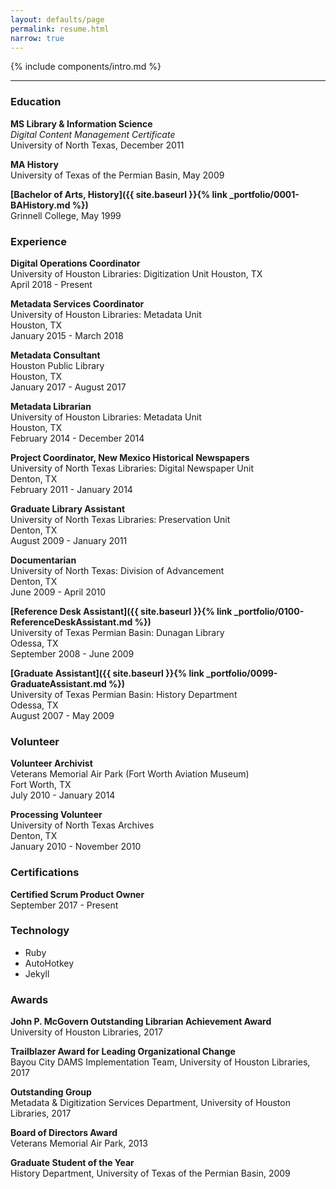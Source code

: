 ```yaml
---
layout: defaults/page
permalink: resume.html
narrow: true
---
```


{% include components/intro.md %}

<hr />

### Education

**MS Library & Information Science**  
_Digital Content Management Certificate_  
University of North Texas, December 2011

**MA History**  
University of Texas of the Permian Basin, May 2009

**[Bachelor of Arts, History]({{ site.baseurl }}{% link _portfolio/0001-BAHistory.md %})**  
Grinnell College, May 1999


### Experience

**Digital Operations Coordinator**  
University of Houston Libraries: Digitization Unit
Houston, TX  
April 2018 - Present

**Metadata Services Coordinator**  
University of Houston Libraries: Metadata Unit  
Houston, TX  
January 2015 - March 2018

**Metadata Consultant**  
Houston Public Library  
Houston, TX  
January 2017 - August 2017

**Metadata Librarian**  
University of Houston Libraries: Metadata Unit  
Houston, TX  
February 2014 - December 2014

**Project Coordinator, New Mexico Historical Newspapers**  
University of North Texas Libraries: Digital Newspaper Unit  
Denton, TX  
February 2011 - January 2014

**Graduate Library Assistant**  
University of North Texas Libraries: Preservation Unit  
Denton, TX  
August 2009 - January 2011

**Documentarian**  
University of North Texas: Division of Advancement  
Denton, TX  
June 2009 - April 2010

**[Reference Desk Assistant]({{ site.baseurl }}{% link _portfolio/0100-ReferenceDeskAssistant.md %})**  
University of Texas Permian Basin: Dunagan Library  
Odessa, TX  
September 2008 - June 2009

**[Graduate Assistant]({{ site.baseurl }}{% link _portfolio/0099-GraduateAssistant.md %})**  
University of Texas Permian Basin: History Department  
Odessa, TX  
August 2007 - May 2009


### Volunteer

**Volunteer Archivist**  
Veterans Memorial Air Park (Fort Worth Aviation Museum)    
Fort Worth, TX  
July 2010 - January 2014

**Processing Volunteer**  
University of North Texas Archives  
Denton, TX  
January 2010 - November 2010


### Certifications

**Certified Scrum Product Owner**  
September 2017 - Present


### Technology

* Ruby
* AutoHotkey
* Jekyll


### Awards

**John P. McGovern Outstanding Librarian Achievement Award**  
University of Houston Libraries, 2017

**Trailblazer Award for Leading Organizational Change**  
Bayou City DAMS Implementation Team, University of Houston Libraries, 2017

**Outstanding Group**  
Metadata & Digitization Services Department, University of Houston Libraries, 2017

**Board of Directors Award**  
Veterans Memorial Air Park, 2013

**Graduate Student of the Year**  
History Department, University of Texas of the Permian Basin, 2009
